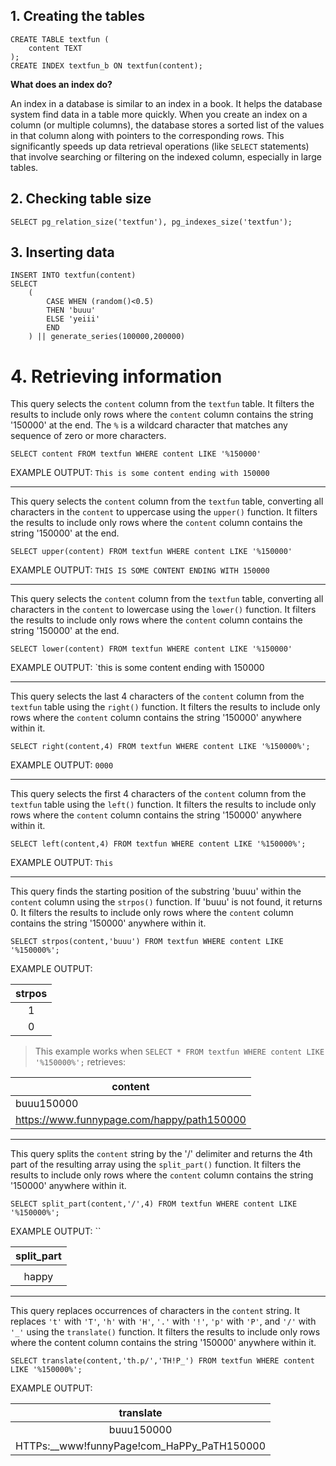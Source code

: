 ## 1. Creating the tables
```postgresql
CREATE TABLE textfun (
	content TEXT
);
CREATE INDEX textfun_b ON textfun(content);
```

**What does an index do?**

An index in a database is similar to an index in a book. It helps the database system find data in a table more quickly. When you create an index on a column (or multiple columns), the database stores a sorted list of the values in that column along with pointers to the corresponding rows. This significantly speeds up data retrieval operations (like `SELECT` statements) that involve searching or filtering on the indexed column, especially in large tables.
## 2. Checking table size
```postgresql
SELECT pg_relation_size('textfun'), pg_indexes_size('textfun');
```

## 3. Inserting data
```postgresql
INSERT INTO textfun(content)
SELECT 
	(
		CASE WHEN (random()<0.5)
		THEN 'buuu'
		ELSE 'yeiii'
		END
	) || generate_series(100000,200000)
```

# 4. Retrieving information
This query selects the `content` column from the `textfun` table. It filters the results to include only rows where the `content` column contains the string '150000' at the end. The `%` is a wildcard character that matches any sequence of zero or more characters.
```postgresql
SELECT content FROM textfun WHERE content LIKE '%150000'
```

EXAMPLE OUTPUT: `This is some content ending with 150000`

---
This query selects the `content` column from the `textfun` table, converting all characters in the `content` to uppercase using the `upper()` function. It filters the results to include only rows where the `content` column contains the string '150000' at the end.

```postgresql
SELECT upper(content) FROM textfun WHERE content LIKE '%150000'
```

EXAMPLE OUTPUT: `THIS IS SOME CONTENT ENDING WITH 150000`

---
This query selects the `content` column from the `textfun` table, converting all characters in the `content` to lowercase using the `lower()` function. It filters the results to include only rows where the `content` column contains the string '150000' at the end.
```postgresql
SELECT lower(content) FROM textfun WHERE content LIKE '%150000'
```

EXAMPLE OUTPUT: `this is some content ending with 150000

---
This query selects the last 4 characters of the `content` column from the `textfun` table using the `right()` function. It filters the results to include only rows where the `content` column contains the string '150000' anywhere within it.
```postgresql
SELECT right(content,4) FROM textfun WHERE content LIKE '%150000%';
```

EXAMPLE OUTPUT: `0000`

---
This query selects the first 4 characters of the `content` column from the `textfun` table using the `left()` function. It filters the results to include only rows where the `content` column contains the string '150000' anywhere within it.
```postgresql
SELECT left(content,4) FROM textfun WHERE content LIKE '%150000%';
```
EXAMPLE OUTPUT: `This`

---
This query finds the starting position of the substring 'buuu' within the `content` column using the `strpos()` function. If 'buuu' is not found, it returns 0. It filters the results to include only rows where the `content` column contains the string '150000' anywhere within it.
```postgresql
SELECT strpos(content,'buuu') FROM textfun WHERE content LIKE '%150000%';
```
EXAMPLE OUTPUT: 

| strpos |
| :----: |
|   1    |
|   0    |


> This example works when `SELECT * FROM textfun WHERE content LIKE '%150000%';` retrieves: 

| content                                    |
| ------------------------------------------ |
| buuu150000                                 |
| https://www.funnypage.com/happy/path150000 |


---
This query splits the `content` string by the '/' delimiter and returns the 4th part of the resulting array using the `split_part()` function. It filters the results to include only rows where the `content` column contains the string '150000' anywhere within it.
```postgresql
SELECT split_part(content,'/',4) FROM textfun WHERE content LIKE '%150000%';
```
EXAMPLE OUTPUT: ``

| split_part |
| :--------: |
|            |
|   happy    |

---
This query replaces occurrences of characters in the `content` string. It replaces `'t'` with `'T'`, `'h'` with `'H'`, `'.'` with `'!'`, `'p'` with `'P'`, and `'/'` with `'_'` using the `translate()` function. It filters the results to include only rows where the content column contains the string '150000' anywhere within it.
```postgresql
SELECT translate(content,'th.p/','TH!P_') FROM textfun WHERE content LIKE '%150000%';
```

EXAMPLE OUTPUT: 

|                 translate                  |
| :----------------------------------------: |
|                 buuu150000                 |
| HTTPs:__www!funnyPage!com_HaPPy_PaTH150000 |
